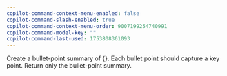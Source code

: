 ```yaml
---
copilot-command-context-menu-enabled: false
copilot-command-slash-enabled: true
copilot-command-context-menu-order: 9007199254740991
copilot-command-model-key: ""
copilot-command-last-used: 1753808361093
---
```

Create a bullet-point summary of {}. Each bullet point should capture a key point. Return only the bullet-point summary.